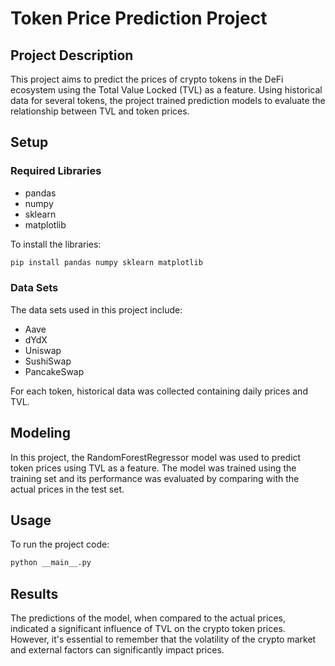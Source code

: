 # Token Price Prediction Project

## Project Description
This project aims to predict the prices of crypto tokens in the DeFi ecosystem using the Total Value Locked (TVL) as a feature. Using historical data for several tokens, the project trained prediction models to evaluate the relationship between TVL and token prices.

## Setup

### Required Libraries
- pandas
- numpy
- sklearn
- matplotlib

To install the libraries:
```bash
pip install pandas numpy sklearn matplotlib
```




### Data Sets
The data sets used in this project include:
- Aave
- dYdX
- Uniswap
- SushiSwap
- PancakeSwap

For each token, historical data was collected containing daily prices and TVL.

## Modeling
In this project, the RandomForestRegressor model was used to predict token prices using TVL as a feature. The model was trained using the training set and its performance was evaluated by comparing with the actual prices in the test set.

## Usage
To run the project code:
```bash
python __main__.py
```



## Results
The predictions of the model, when compared to the actual prices, indicated a significant influence of TVL on the crypto token prices. However, it's essential to remember that the volatility of the crypto market and external factors can significantly impact prices.

